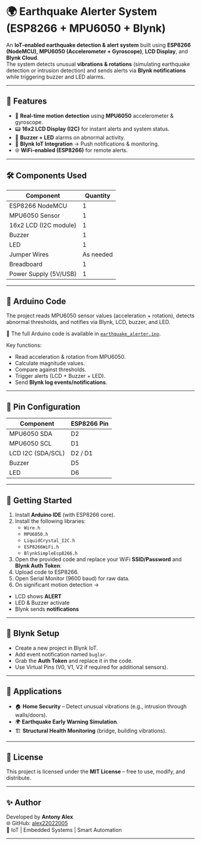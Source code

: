 # 🌍 Earthquake Alerter System (ESP8266 + MPU6050 + Blynk)

An **IoT-enabled earthquake detection & alert system** built using **ESP8266 (NodeMCU), MPU6050 (Accelerometer + Gyroscope)**, **LCD Display**, and **Blynk Cloud**.  
The system detects unusual **vibrations & rotations** (simulating earthquake detection or intrusion detection) and sends alerts via **Blynk notifications** while triggering buzzer and LED alarms.

---

## 📌 Features
- 📡 **Real-time motion detection** using **MPU6050** accelerometer & gyroscope.  
- 📟 **16x2 LCD Display (I2C)** for instant alerts and system status.  
- 🚨 **Buzzer + LED** alarms on abnormal activity.  
- 📲 **Blynk IoT Integration** → Push notifications & monitoring.  
- 🌐 **WiFi-enabled (ESP8266)** for remote alerts.  

---

## 🛠 Components Used
| Component              | Quantity |
|------------------------|----------|
| ESP8266 NodeMCU        | 1        |
| MPU6050 Sensor         | 1        |
| 16x2 LCD (I2C module)  | 1        |
| Buzzer                 | 1        |
| LED                    | 1        |
| Jumper Wires           | As needed |
| Breadboard             | 1        |
| Power Supply (5V/USB)  | 1        |

---

## 📜 Arduino Code
The project reads MPU6050 sensor values (acceleration + rotation), detects abnormal thresholds, and notifies via Blynk, LCD, buzzer, and LED.  

📂 The full Arduino code is available in [`earthquake_alerter.ino`](https://github.com/alex22022005/-Smart-Agriculture-Monitoring-Control-System-Arduino-based-.git).  

Key functions:
- Read acceleration & rotation from MPU6050.
- Calculate magnitude values.
- Compare against thresholds.
- Trigger alerts (LCD + Buzzer + LED).
- Send **Blynk log events/notifications**.

---

## 🔌 Pin Configuration
| Component             | ESP8266 Pin |
|----------------------|-------------|
| MPU6050 SDA          | D2          |
| MPU6050 SCL          | D1          |
| LCD I2C (SDA/SCL)    | D2 / D1     |
| Buzzer               | D5          |
| LED                  | D6          |

---

## 🚀 Getting Started
1. Install **Arduino IDE** (with ESP8266 core).  
2. Install the following libraries:  
   - `Wire.h`  
   - `MPU6050.h`  
   - `LiquidCrystal_I2C.h`  
   - `ESP8266WiFi.h`  
   - `BlynkSimpleEsp8266.h`  
3. Open the provided code and replace your WiFi **SSID/Password** and **Blynk Auth Token**:
4. Upload code to ESP8266.  
5. Open Serial Monitor (9600 baud) for raw data.  
6. On significant motion detection →  
- LCD shows **ALERT**  
- LED & Buzzer activate  
- Blynk sends **notifications**  

---

## 📲 Blynk Setup
- Create a new project in Blynk IoT.  
- Add event notification named `buglar`.  
- Grab the **Auth Token** and replace it in the code.  
- Use Virtual Pins (V0, V1, V2 if required for additional sensors).  

---

## 📌 Applications
- 🏠 **Home Security** – Detect unusual vibrations (e.g., intrusion through walls/doors).  
- 🌍 **Earthquake Early Warning Simulation**.  
- 🏗️ **Structural Health Monitoring** (bridge, building vibrations).  

---

## 📄 License
This project is licensed under the **MIT License** – free to use, modify, and distribute.  

---

## ✨ Author
Developed by **Antony Alex**  
🌐 GitHub: [alex22022005](https://github.com/alex22022005)  
🚀 IoT | Embedded Systems | Smart Automation  

---
